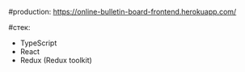 #production: https://online-bulletin-board-frontend.herokuapp.com/

#стек:
- TypeScript
- React
- Redux (Redux toolkit)
